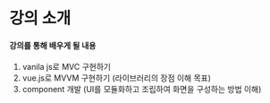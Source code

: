 # 강의 소개 

#### 강의를 통해 배우게 될 내용
1. vanila js로 MVC 구현하기
2. vue.js로 MVVM 구현하기 (라이브러리의 장점 이해 목표)
3. component 개발 (UI를 모듈화하고 조립하여 화면을 구성하는 방법 이해)

